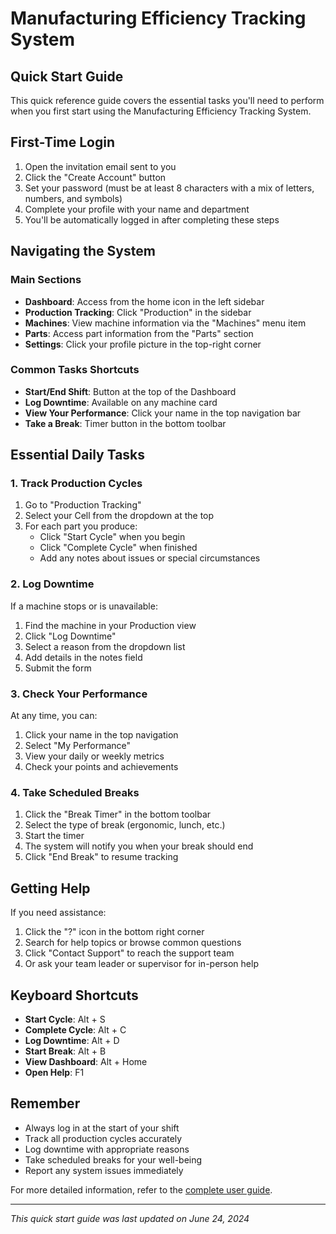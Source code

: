 # Manufacturing Efficiency Tracking System
## Quick Start Guide

This quick reference guide covers the essential tasks you'll need to perform when you first start using the Manufacturing Efficiency Tracking System.

## First-Time Login

1. Open the invitation email sent to you
2. Click the "Create Account" button
3. Set your password (must be at least 8 characters with a mix of letters, numbers, and symbols)
4. Complete your profile with your name and department
5. You'll be automatically logged in after completing these steps

## Navigating the System

### Main Sections

- **Dashboard**: Access from the home icon in the left sidebar
- **Production Tracking**: Click "Production" in the sidebar
- **Machines**: View machine information via the "Machines" menu item
- **Parts**: Access part information from the "Parts" section
- **Settings**: Click your profile picture in the top-right corner

### Common Tasks Shortcuts

- **Start/End Shift**: Button at the top of the Dashboard
- **Log Downtime**: Available on any machine card
- **View Your Performance**: Click your name in the top navigation bar
- **Take a Break**: Timer button in the bottom toolbar

## Essential Daily Tasks

### 1. Track Production Cycles

1. Go to "Production Tracking"
2. Select your Cell from the dropdown at the top
3. For each part you produce:
   - Click "Start Cycle" when you begin
   - Click "Complete Cycle" when finished
   - Add any notes about issues or special circumstances

### 2. Log Downtime

If a machine stops or is unavailable:

1. Find the machine in your Production view
2. Click "Log Downtime"
3. Select a reason from the dropdown list
4. Add details in the notes field
5. Submit the form

### 3. Check Your Performance

At any time, you can:

1. Click your name in the top navigation
2. Select "My Performance"
3. View your daily or weekly metrics
4. Check your points and achievements

### 4. Take Scheduled Breaks

1. Click the "Break Timer" in the bottom toolbar
2. Select the type of break (ergonomic, lunch, etc.)
3. Start the timer
4. The system will notify you when your break should end
5. Click "End Break" to resume tracking

## Getting Help

If you need assistance:

1. Click the "?" icon in the bottom right corner
2. Search for help topics or browse common questions
3. Click "Contact Support" to reach the support team
4. Or ask your team leader or supervisor for in-person help

## Keyboard Shortcuts

- **Start Cycle**: Alt + S
- **Complete Cycle**: Alt + C
- **Log Downtime**: Alt + D
- **Start Break**: Alt + B
- **View Dashboard**: Alt + Home
- **Open Help**: F1

## Remember

- Always log in at the start of your shift
- Track all production cycles accurately
- Log downtime with appropriate reasons
- Take scheduled breaks for your well-being
- Report any system issues immediately

For more detailed information, refer to the [complete user guide](getting-started.md).

---

*This quick start guide was last updated on June 24, 2024* 